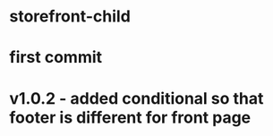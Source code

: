 # storefront-child
# first commit 
# v1.0.2 - added conditional so that footer is different for front page 
